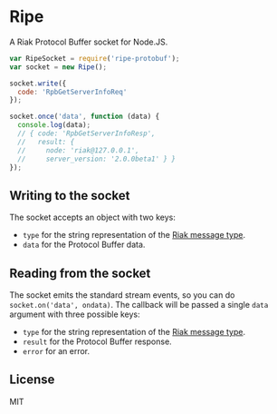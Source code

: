 # Ripe

A Riak Protocol Buffer socket for Node.JS.

```js
var RipeSocket = require('ripe-protobuf');
var socket = new Ripe();

socket.write({
  code: 'RpbGetServerInfoReq'
});

socket.once('data', function (data) {
  console.log(data);
  // { code: 'RpbGetServerInfoResp',
  //   result: {
  //     node: 'riak@127.0.0.1',
  //     server_version: '2.0.0beta1' } }
});

```

## Writing to the socket

The socket accepts an object with two keys:

- `type` for the string representation of the
  [Riak message type][riak-pb].
- `data` for the Protocol Buffer data.

## Reading from the socket

The socket emits the standard stream events, so you can do
`socket.on('data', ondata)`. The callback will be passed a single
`data` argument with three possible keys:

- `type` for the string representation of the
  [Riak message type][riak-pb].
- `result` for the Protocol Buffer response.
- `error` for an error.

## License

MIT


[riak-pb]: http://docs.basho.com/riak/latest/dev/references/protocol-buffers/
